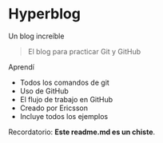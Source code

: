 # Hyperblog
Un blog increíble
> El blog para practicar Git y GitHub

Aprendí
* Todos los comandos de git
* Uso de GitHub
* El flujo de trabajo en GitHub
* Creado por Ericsson
* Incluye todos los ejemplos

Recordatorio: **Este readme.md es un chiste**.